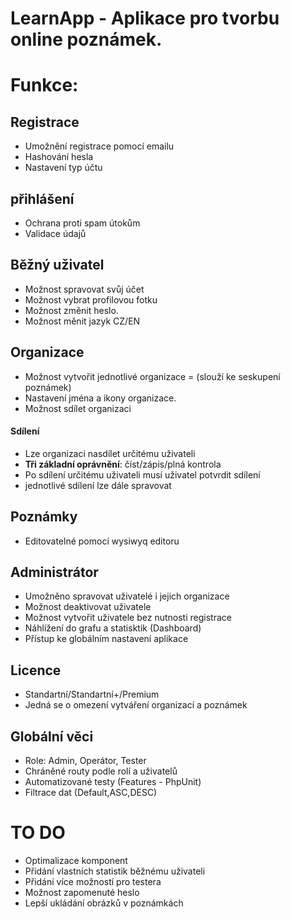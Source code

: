 # LearnApp - Aplikace pro tvorbu online poznámek.

# Funkce:

## Registrace

- Umožnění registrace pomocí emailu
- Hashování hesla
- Nastavení typ účtu

## přihlášení

- Ochrana proti spam útokům
- Validace údajů

## Běžný uživatel

- Možnost spravovat svůj účet
- Možnost vybrat profilovou fotku
- Možnost změnit heslo.
- Možnost měnit jazyk CZ/EN

## Organizace

- Možnost vytvořit jednotlivé organizace = (slouží ke seskupení poznámek)
- Nastavení jména a ikony organizace.
- Možnost sdílet organizaci

#### Sdílení

- Lze organizaci nasdílet určitému uživateli
- **Tři základní oprávnění**: číst/zápis/plná kontrola
- Po sdílení určitému uživateli musí uživatel potvrdit sdílení
- jednotlivé sdílení lze dále spravovat

## Poznámky

- Editovatelné pomocí wysiwyq editoru

## Administrátor

- Umožněno spravovat uživatelé i jejich organizace
- Možnost deaktivovat uživatele
- Možnost vytvořit uživatele bez nutnosti registrace
- Náhlížení do grafu a statisktik (Dashboard)
- Přístup ke globálním nastavení aplikace

## Licence

- Standartní/Standartní+/Premium
- Jedná se o omezení vytváření organizací a poznámek

## Globální věci

- Role: Admin, Operátor, Tester
- Chráněné routy podle rolí a uživatelů
- Automatizované testy (Features - PhpUnit)
- Filtrace dat (Default,ASC,DESC) 

# TO DO

- Optimalizace komponent
- Přidání vlastních statistik běžnému uživateli
- Přidání více možností pro testera
- Možnost zapomenuté heslo
- Lepší ukládání obrázků v poznámkách

